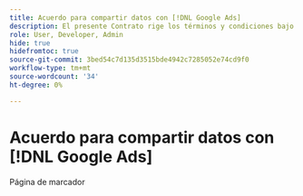 ```yaml
---
title: Acuerdo para compartir datos con [!DNL Google Ads]
description: El presente Contrato rige los términos y condiciones bajo los cuales usted acepta compartir sus datos con [!DNL Google Ads] a través de los servicios de Adobe Advertising.
role: User, Developer, Admin
hide: true
hidefromtoc: true
source-git-commit: 3bed54c7d135d3515bde4942c7285052e74cd9f0
workflow-type: tm+mt
source-wordcount: '34'
ht-degree: 0%

---
```


# Acuerdo para compartir datos con [!DNL Google Ads]

<!-- In TOC, but hidden from TOC and both external and internal search -->

Página de marcador
